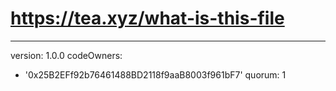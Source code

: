 # https://tea.xyz/what-is-this-file
---
version: 1.0.0
codeOwners:
  - '0x25B2EFf92b76461488BD2118f9aaB8003f961bF7'
quorum: 1
